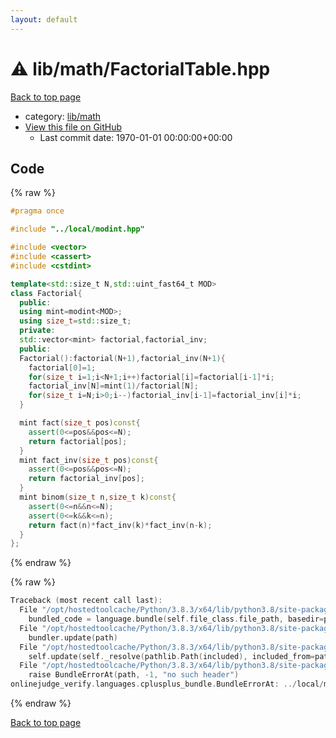 ```yaml
---
layout: default
---
```


<!-- mathjax config similar to math.stackexchange -->
<script type="text/javascript" async
  src="https://cdnjs.cloudflare.com/ajax/libs/mathjax/2.7.5/MathJax.js?config=TeX-MML-AM_CHTML">
</script>
<script type="text/x-mathjax-config">
  MathJax.Hub.Config({
    TeX: { equationNumbers: { autoNumber: "AMS" }},
    tex2jax: {
      inlineMath: [ ['$','$'] ],
      processEscapes: true
    },
    "HTML-CSS": { matchFontHeight: false },
    displayAlign: "left",
    displayIndent: "2em"
  });
</script>

<script type="text/javascript" src="https://cdnjs.cloudflare.com/ajax/libs/jquery/3.4.1/jquery.min.js"></script>
<script src="https://cdn.jsdelivr.net/npm/jquery-balloon-js@1.1.2/jquery.balloon.min.js" integrity="sha256-ZEYs9VrgAeNuPvs15E39OsyOJaIkXEEt10fzxJ20+2I=" crossorigin="anonymous"></script>
<script type="text/javascript" src="../../../assets/js/copy-button.js"></script>
<link rel="stylesheet" href="../../../assets/css/copy-button.css" />


# :warning: lib/math/FactorialTable.hpp

<a href="../../../index.html">Back to top page</a>

* category: <a href="../../../index.html#b524a7b47b8ed72180f0e5150ab6d934">lib/math</a>
* <a href="{{ site.github.repository_url }}/blob/master/lib/math/FactorialTable.hpp">View this file on GitHub</a>
    - Last commit date: 1970-01-01 00:00:00+00:00




## Code

<a id="unbundled"></a>
{% raw %}
```cpp
#pragma once

#include "../local/modint.hpp"

#include <vector>
#include <cassert>
#include <cstdint>

template<std::size_t N,std::uint_fast64_t MOD>
class Factorial{
  public:
  using mint=modint<MOD>;
  using size_t=std::size_t;
  private:
  std::vector<mint> factorial,factorial_inv;
  public:
  Factorial():factorial(N+1),factorial_inv(N+1){
    factorial[0]=1;
    for(size_t i=1;i<N+1;i++)factorial[i]=factorial[i-1]*i;
    factorial_inv[N]=mint(1)/factorial[N];
    for(size_t i=N;i>0;i--)factorial_inv[i-1]=factorial_inv[i]*i;
  }

  mint fact(size_t pos)const{
    assert(0<=pos&&pos<=N);
    return factorial[pos];
  }
  mint fact_inv(size_t pos)const{
    assert(0<=pos&&pos<=N);
    return factorial_inv[pos];
  }
  mint binom(size_t n,size_t k)const{
    assert(0<=n&&n<=N);
    assert(0<=k&&k<=n);
    return fact(n)*fact_inv(k)*fact_inv(n-k);
  }
};
```
{% endraw %}

<a id="bundled"></a>
{% raw %}
```cpp
Traceback (most recent call last):
  File "/opt/hostedtoolcache/Python/3.8.3/x64/lib/python3.8/site-packages/onlinejudge_verify/docs.py", line 349, in write_contents
    bundled_code = language.bundle(self.file_class.file_path, basedir=pathlib.Path.cwd())
  File "/opt/hostedtoolcache/Python/3.8.3/x64/lib/python3.8/site-packages/onlinejudge_verify/languages/cplusplus.py", line 185, in bundle
    bundler.update(path)
  File "/opt/hostedtoolcache/Python/3.8.3/x64/lib/python3.8/site-packages/onlinejudge_verify/languages/cplusplus_bundle.py", line 307, in update
    self.update(self._resolve(pathlib.Path(included), included_from=path))
  File "/opt/hostedtoolcache/Python/3.8.3/x64/lib/python3.8/site-packages/onlinejudge_verify/languages/cplusplus_bundle.py", line 187, in _resolve
    raise BundleErrorAt(path, -1, "no such header")
onlinejudge_verify.languages.cplusplus_bundle.BundleErrorAt: ../local/modint.hpp: line -1: no such header

```
{% endraw %}

<a href="../../../index.html">Back to top page</a>

